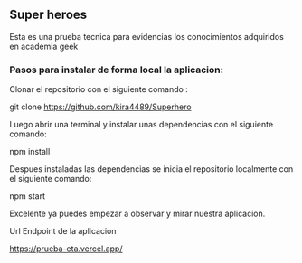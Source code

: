## Super heroes 


Esta es una prueba tecnica para evidencias los conocimientos adquiridos en academia geek


### Pasos para instalar de forma local la aplicacion:


Clonar el repositorio con el siguiente comando :


git clone https://github.com/kira4489/Superhero


Luego abrir una terminal y instalar unas dependencias con el siguiente comando:


npm install


Despues instaladas las dependencias se inicia el repositorio localmente con el siguiente comando:


npm start



Excelente ya puedes empezar a observar y mirar nuestra aplicacion.



Url Endpoint de la aplicacion

https://prueba-eta.vercel.app/
